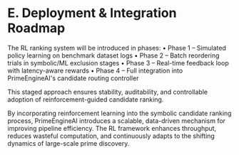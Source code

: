 # E. Deployment & Integration Roadmap

The RL ranking system will be introduced in phases:
• Phase 1 – Simulated policy learning on benchmark dataset logs
• Phase 2 – Batch reordering trials in symbolic/ML exclusion stages
• Phase 3 – Real-time feedback loop with latency-aware rewards
• Phase 4 – Full integration into PrimeEngineAI's candidate routing controller

This staged approach ensures stability, auditability, and controllable adoption of reinforcement-guided candidate ranking.

By incorporating reinforcement learning into the symbolic candidate ranking process, PrimeEngineAI introduces a scalable, data-driven mechanism for improving pipeline efficiency. The RL framework enhances throughput, reduces wasteful computation, and continuously adapts to the shifting dynamics of large-scale prime discovery.

